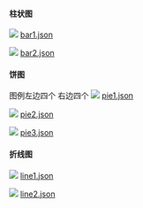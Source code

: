 #### 柱状图
![](./img/可视化-1718108358940.png)
[bar1.json](json%2Fbar1.json)

![](./img/echarts-1718325834676.png)
[bar2.json](json%2Fbar2.json)
#### 饼图

图例左边四个 右边四个
![](./img/可视化-1718108692733.png)
[pie1.json](json%2Fpie1.json)

![](./img/可视化-1718108726788.png)
[pie2.json](json%2Fpie2.json)

![](./img/可视化-1718109285045.png)
[pie3.json](json%2Fpie3.json)
#### 折线图

![](./img/可视化-1718108543837.png)
[line1.json](json%2Fline1.json)


![](./img/可视化-1718153305660.png)
[line2.json](json%2Fline2.json)
